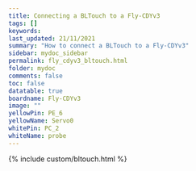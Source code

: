 ```yaml
---
title: Connecting a BLTouch to a Fly-CDYv3
tags: []
keywords: 
last_updated: 21/11/2021
summary: "How to connect a BLTouch to a Fly-CDYv3"
sidebar: mydoc_sidebar
permalink: fly_cdyv3_bltouch.html
folder: mydoc
comments: false
toc: false
datatable: true
boardname: Fly-CDYv3
image: ""
yellowPin: PE_6
yellowName: Servo0
whitePin: PC_2
whiteName: probe
---
```


{% include custom/bltouch.html %}